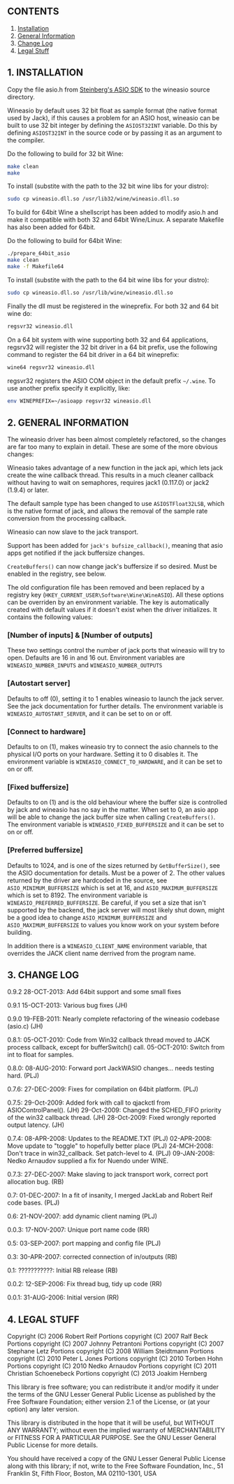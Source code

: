 ## CONTENTS

1. [Installation]
2. [General Information]
3. [Change Log]
4. [Legal Stuff]

## 1. INSTALLATION

Copy the file asio.h from [Steinberg's ASIO SDK] to the wineasio source
directory.

Wineasio by default uses 32 bit float as sample format (the native format used
by Jack), if this causes a problem for an ASIO host, wineasio can be built to
use 32 bit integer by defining the `ASIOST32INT` variable. Do this by defining
`ASIOST32INT` in the source code or by passing it as an argument to the compiler.

Do the following to build for 32 bit Wine:

```sh
make clean
make
```

To install (substite with the path to the 32 bit wine libs for your distro):

```sh
sudo cp wineasio.dll.so /usr/lib32/wine/wineasio.dll.so 
```

To build for 64bit Wine a shellscript has been added to modify asio.h and make
it compatible with both 32 and 64bit Wine/Linux.  A separate Makefile has also
been added for 64bit.

Do the following to build for 64bit Wine:

```sh
./prepare_64bit_asio
make clean
make -f Makefile64
```

To install (substite with the path to the 64 bit wine libs for your distro):

```sh
sudo cp wineasio.dll.so /usr/lib/wine/wineasio.dll.so 
```

Finally the dll must be registered in the wineprefix.
For both 32 and 64 bit wine do:

```sh
regsvr32 wineasio.dll
```

On a 64 bit system with wine supporting both 32 and 64 applications, regsrv32
will register the 32 bit driver in a 64 bit prefix, use the following command
to register the 64 bit driver in a 64 bit wineprefix:

```sh
wine64 regsvr32 wineasio.dll
```

regsvr32 registers the ASIO COM object in the default prefix `~/.wine`.
To use another prefix specify it explicitly, like:

```sh
env WINEPREFIX=~/asioapp regsvr32 wineasio.dll
```

## 2. GENERAL INFORMATION

The wineasio driver has been almost completely refactored, so the changes are
far too many to explain in detail. These are some of the more obvious changes:

Wineasio takes advantage of a new function in the jack api, which lets jack
create the wine callback thread.  This results in a much cleaner callback
without having to wait on semaphores, requires jack1 (0.117.0) or jack2 (1.9.4)
or later.

The default sample type has been changed to use `ASIOSTFloat32LSB`, which is the
native format of jack, and allows the removal of the sample rate conversion
from the processing callback.

Wineasio can now slave to the jack transport.

Support has been added for `jack's bufsize_callback()`, meaning that asio apps
get notified if the jack buffersize changes.

`CreateBuffers()` can now change jack's buffersize if so desired.  Must be
enabled in the registry, see below.

The old configuration file has been removed and been replaced by a registry key
(`HKEY_CURRENT_USER\Software\Wine\WineASIO`).  All these options can be overriden
by an environment variable.  The key is automatically created with default
values if it doesn't exist when the driver initializes. It contains the
following values:

### [Number of inputs] & [Number of outputs]
These two settings control the number of jack ports that wineasio will try to
open.  Defaults are 16 in and 16 out.  Environment variables are
`WINEASIO_NUMBER_INPUTS` and `WINEASIO_NUMBER_OUTPUTS`

### [Autostart server]
Defaults to off (0), setting it to 1 enables wineasio to launch the jack
server.  See the jack documentation for further details. The environment
variable is `WINEASIO_AUTOSTART_SERVER`, and it can be set to on or off.

### [Connect to hardware]
Defaults to on (1), makes wineasio try to connect the asio channels to the
physical I/O ports on your hardware.  Setting it to 0 disables it. The
environment variable is `WINEASIO_CONNECT_TO_HARDWARE`, and it can be set to on
or off.

### [Fixed buffersize]
Defaults to on (1) and is the old behaviour where the buffer size is controlled
by jack and wineasio has no say in the matter.  When set to 0, an asio app will
be able to change the jack buffer size when calling `CreateBuffers()`. The
environment variable is `WINEASIO_FIXED_BUFFERSIZE` and it can be set to on or
off.

### [Preferred buffersize]
Defaults to 1024, and is one of the sizes returned by `GetBufferSize()`, see the
ASIO documentation for details.  Must be a power of 2. The other values
returned by the driver are hardcoded in the source, see `ASIO_MINIMUM_BUFFERSIZE`
which is set at 16, and `ASIO_MAXIMUM_BUFFERSIZE` which is set to 8192. The
environment variable is `WINEASIO_PREFERRED_BUFFERSIZE`. Be careful, if you set
a size that isn't supported by the backend, the jack server will most likely
shut down, might be a good idea to change `ASIO_MINIMUM_BUFFERSIZE` and
`ASIO_MAXIMUM_BUFFERSIZE` to values you know work on your system before building.

In addition there is a `WINEASIO_CLIENT_NAME` environment variable, that
overrides the JACK client name derrived from the program name.

## 3. CHANGE LOG

0.9.2
28-OCT-2013: Add 64bit support and some small fixes

0.9.1
15-OCT-2013: Various bug fixes (JH)

0.9.0
19-FEB-2011: Nearly complete refactoring of the wineasio codebase (asio.c) (JH)

0.8.1:
05-OCT-2010: Code from Win32 callback thread moved to JACK process callback, except for bufferSwitch() call.
05-OCT-2010: Switch from int to float for samples.

0.8.0:
08-AUG-2010: Forward port JackWASIO changes... needs testing hard. (PLJ)

0.7.6:
27-DEC-2009: Fixes for compilation on 64bit platform. (PLJ)

0.7.5:
29-Oct-2009: Added fork with call to qjackctl from ASIOControlPanel(). (JH)
29-Oct-2009: Changed the SCHED_FIFO priority of the win32 callback thread. (JH)
28-Oct-2009: Fixed wrongly reported output latency. (JH)

0.7.4:
08-APR-2008: Updates to the README.TXT (PLJ)
02-APR-2008: Move update to "toggle" to hopefully better place (PLJ)
24-MCH-2008: Don't trace in win32_callback.  Set patch-level to 4. (PLJ)
09-JAN-2008: Nedko Arnaudov supplied a fix for Nuendo under WINE.

0.7.3:
27-DEC-2007: Make slaving to jack transport work, correct port allocation bug. (RB)

0.7:
01-DEC-2007: In a fit of insanity, I merged JackLab and Robert Reif code bases. (PLJ)

0.6:
21-NOV-2007: add dynamic client naming (PLJ)

0.0.3:
17-NOV-2007: Unique port name code (RR)

0.5:
03-SEP-2007: port mapping and config file (PLJ)

0.3:
30-APR-2007: corrected connection of in/outputs (RB)

0.1:
???????????: Initial RB release (RB)

0.0.2:
12-SEP-2006: Fix thread bug, tidy up code (RR)

0.0.1:
31-AUG-2006: Initial version (RR)

## 4. LEGAL STUFF

Copyright (C) 2006 Robert Reif
Portions copyright (C) 2007 Ralf Beck
Portions copyright (C) 2007 Johnny Petrantoni
Portions copyright (C) 2007 Stephane Letz
Portions copyright (C) 2008 William Steidtmann
Portions copyright (C) 2010 Peter L Jones
Portions copyright (C) 2010 Torben Hohn
Portions copyright (C) 2010 Nedko Arnaudov
Portions copyright (C) 2011 Christian Schoenebeck
Portions copyright (C) 2013 Joakim Hernberg

This library is free software; you can redistribute it and/or
modify it under the terms of the GNU Lesser General Public
License as published by the Free Software Foundation; either
version 2.1 of the License, or (at your option) any later version.

This library is distributed in the hope that it will be useful,
but WITHOUT ANY WARRANTY; without even the implied warranty of
MERCHANTABILITY or FITNESS FOR A PARTICULAR PURPOSE.  See the GNU
Lesser General Public License for more details.

You should have received a copy of the GNU Lesser General Public
License along with this library; if not, write to the Free Software
Foundation, Inc., 51 Franklin St, Fifth Floor, Boston, MA 02110-1301, USA

[Installation]:         #1-installation
[General Information]:  #2-general-information
[Change Log]:           #3-change-log
[Legal Stuff]:          #4-legal-stuff
[Steinberg's ASIO SDK]: https://www.steinberg.net/asiosdk
